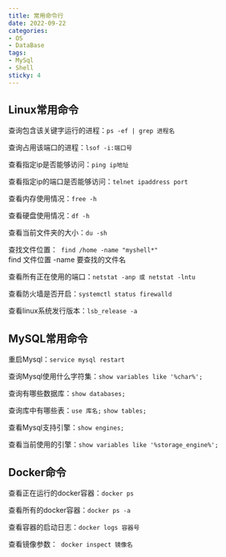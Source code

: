 ```yaml
---
title: 常用命令行
date: 2022-09-22
categories:
- OS
- DataBase
tags:
- MySql
- Shell
sticky: 4
---
```


## Linux常用命令

查询包含该关键字运行的进程：`ps -ef | grep 进程名`

查询占用该端口的进程：`lsof -i:端口号`

查看指定ip是否能够访问：`ping ip地址`

查看指定ip的端口是否能够访问：`telnet ipaddress port`

查看内存使用情况：`free -h`

查看硬盘使用情况：`df -h`

查看当前文件夹的大小：`du -sh`

查找文件位置：` find /home -name "myshell*"`  
find 文件位置 -name 要查找的文件名

查看所有正在使用的端口：`netstat -anp 或 netstat -lntu`

查看防火墙是否开启：`systemctl status firewalld`

查看linux系统发行版本：`lsb_release -a`

## MySQL常用命令

重启Mysql：`service mysql restart`

查询Mysql使用什么字符集：`show variables like '%char%';`

查询有哪些数据库：`show databases;`

查询库中有哪些表：`use 库名;`  `show tables;`

查看Mysql支持引擎：`show engines;`

查看当前使用的引擎：`show variables like '%storage_engine%';`


## Docker命令
查看正在运行的docker容器：`docker ps`

查看所有的docker容器：`docker ps -a`

查看容器的启动日志：`docker logs 容器号`

查看镜像参数：` docker inspect 镜像名`
